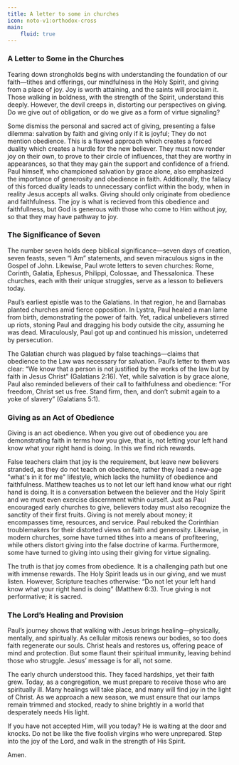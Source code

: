 ```yaml
---
title: A letter to some in churches
icon: noto-v1:orthodox-cross
main:
    fluid: true
---
```

### A Letter to Some in the Churches

Tearing down strongholds begins with understanding the foundation of our faith—tithes and offerings, our mindfulness in the Holy Spirit, and giving from a place of joy. Joy is worth attaining, and the saints will proclaim it. Those walking in boldness, with the strength of the Spirit, understand this deeply. However, the devil creeps in, distorting our perspectives on giving. Do we give out of obligation, or do we give as a form of virtue signaling?

Some dismiss the personal and sacred act of giving, presenting a false dilemma: salvation by faith and giving only if it is joyful; They do not mention obedience. This is a flawed approach which creates a forced duality which creates a hurdle for the new believer. They must now render joy on their own, to prove to their circle of influences, that they are worthy in appearances, so that they may gain the support and confidence of a friend. Paul himself, who championed salvation by grace alone, also emphasized the importance of generosity and obedience in faith. Additionally, the fallacy of this forced duality leads to unnecessary conflict within the body, when in reality Jesus accepts all walks. Giving should only originate from obedience and faithfulness. The joy is what is recieved from this obedience and faithfullness, but God is generous with those who come to Him without joy, so that they may have pathway to joy.

### The Significance of Seven

The number seven holds deep biblical significance—seven days of creation, seven feasts, seven “I Am” statements, and seven miraculous signs in the Gospel of John. Likewise, Paul wrote letters to seven churches: Rome, Corinth, Galatia, Ephesus, Philippi, Colossae, and Thessalonica. These churches, each with their unique struggles, serve as a lesson to believers today.

Paul’s earliest epistle was to the Galatians. In that region, he and Barnabas planted churches amid fierce opposition. In Lystra, Paul healed a man lame from birth, demonstrating the power of faith. Yet, radical unbelievers stirred up riots, stoning Paul and dragging his body outside the city, assuming he was dead. Miraculously, Paul got up and continued his mission, undeterred by persecution.

The Galatian church was plagued by false teachings—claims that obedience to the Law was necessary for salvation. Paul’s letter to them was clear: “We know that a person is not justified by the works of the law but by faith in Jesus Christ” (Galatians 2:16). Yet, while salvation is by grace alone, Paul also reminded believers of their call to faithfulness and obedience: “For freedom, Christ set us free. Stand firm, then, and don’t submit again to a yoke of slavery” (Galatians 5:1).

### Giving as an Act of Obedience

Giving is an act obedience. When you give out of obedience you are demonstrating faith in terms how you give, that is, not letting your left hand know what your right hand is doing. In this we find rich rewards. 

False teachers claim that joy is the requirement, but leave new believers stranded, as they do not teach on obedience, rather they lead a new-age "what's in it for me" lifestyle, which lacks the humility of obedience and faithfulness. Matthew teaches us to not let our left hand know what our right hand is doing. It is a conversation between the believer and the Holy Spirit and we must even exercise discernment within ourself. Just as Paul encouraged early churches to give, believers today must also recognize the sanctity of their first fruits. Giving is not merely about money; it encompasses time, resources, and service. Paul rebuked the Corinthian troublemakers for their distorted views on faith and generosity. Likewise, in modern churches, some have turned tithes into a means of profiteering, while others distort giving into the false doctrine of karma. Furthermore, some have turned to giving into using their giving for virtue signaling.

The truth is that joy comes from obedience. It is a challenging path but one with immense rewards. The Holy Spirit leads us in our giving, and we must listen. However, Scripture teaches otherwise: “Do not let your left hand know what your right hand is doing” (Matthew 6:3). True giving is not performative; it is sacred.

### The Lord’s Healing and Provision

Paul’s journey shows that walking with Jesus brings healing—physically, mentally, and spiritually. As cellular mitosis renews our bodies, so too does faith regenerate our souls. Christ heals and restores us, offering peace of mind and protection. But some flaunt their spiritual immunity, leaving behind those who struggle. Jesus’ message is for all, not some.

The early church understood this. They faced hardships, yet their faith grew. Today, as a congregation, we must prepare to receive those who are spiritually ill. Many healings will take place, and many will find joy in the light of Christ. As we approach a new season, we must ensure that our lamps remain trimmed and stocked, ready to shine brightly in a world that desperately needs His light. 

If you have not accepted Him, will you today? He is waiting at the door and knocks. Do not be like the five foolish virgins who were unprepared. Step into the joy of the Lord, and walk in the strength of His Spirit.

Amen.